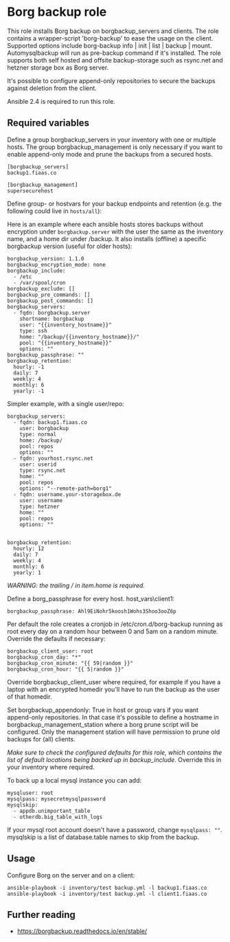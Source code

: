 # Borg backup role
This role installs Borg backup on borgbackup\_servers and clients. The role contains a wrapper-script 'borg-backup' to ease the usage on the client. Supported options include borg-backup info | init | list | backup | mount. Automysqlbackup will run as pre-backup command if it's installed.
The role supports both self hosted and offsite backup-storage such as rsync.net and hetzner storage box as Borg server.

It's possible to configure append-only repositories to secure the backups against deletion from the client.

Ansible 2.4 is required to run this role.

## Required variables
Define a group borgbackup\_servers in your inventory with one or multiple hosts. The group borgbackup\_management is only necessary if you want to enable append-only mode and prune the backups from a secured hosts.
```
[borgbackup_servers]
backup1.fiaas.co

[borgbackup_management]
supersecurehost
```

Define group- or hostvars for your backup endpoints and retention (e.g. the following could live in `hosts/all`):

Here is an example where each ansible hosts stores backups without encryption under `borgbackup.server` with the user the same as the inventory name, and a home dir under /backup. It also installs (offline) a specific borgbackup version (useful for older hosts):
```
borgbackup_version: 1.1.0
borgbackup_encryption_mode: none
borgbackup_include:
  - /etc
  - /var/spool/cron
borgbackup_exclude: []
borgbackup_pre_commands: []
borgbackup_post_commands: []
borgbackup_servers:
  - fqdn: borgbackup.server
    shortname: borgbackup
    user: "{{inventory_hostname}}"
    type: ssh
    home: "/backup/{{inventory_hostname}}/"
    pool: "{{inventory_hostname}}"
    options: ""
borgbackup_passphrase: ""
borgbackup_retention:
  hourly: -1
  daily: 7
  weekly: 4
  monthly: 6
  yearly: -1
```
Simpler example, with a single user/repo:
```
borgbackup_servers:
  - fqdn: backup1.fiaas.co
    user: borgbackup
    type: normal
    home: /backup/
    pool: repos
    options: ""
  - fqdn: yourhost.rsync.net
    user: userid
    type: rsync.net
    home: ""
    pool: repos
    options: "--remote-path=borg1"
  - fqdn: username.your-storagebox.de
    user: username
    type: hetzner
    home: ""
    pool: repos
    options: ""


borgbackup_retention:
  hourly: 12
  daily: 7
  weekly: 4
  monthly: 6
  yearly: 1
```
*WARNING: the trailing / in item.home is required.*

Define a borg\_passphrase for every host.
host\_vars\client1:
```
borgbackup_passphrase: Ahl9EiNohr5koosh1Wohs3Shoo3ooZ6p
```

Per default the role creates a cronjob in /etc/cron.d/borg-backup running as root every day on a random hour between 0 and 5am on a random minute. Override the defaults if necessary:
```
borgbackup_client_user: root
borgbackup_cron_day: "*"
borgbackup_cron_minute: "{{ 59|random }}"
borgbackup_cron_hour: "{{ 5|random }}"
```
Override borgbackup\_client\_user where required, for example if you have a laptop with an encrypted homedir you'll have to run the backup as the user of that homedir.

Set borgbackup\_appendonly: True in host or group vars if you want append-only repositories. In that case it's possible to define a hostname in borgbackup\_management\_station where a borg prune script will be configured. Only the management station will have permission to prune old backups for (all) clients.

*Make sure to check the configured defaults for this role, which contains the list of default locations being backed up in backup_include.* Override this in your inventory where required.

To back up a local mysql instance you can add:
```
mysqluser: root
mysqlpass: mysecretmysqlpassword
mysqlskip: 
  - appdb.unimportant_table
  - otherdb.big_table_with_logs
```

If your mysql root account doesn't have a password, change `mysqlpass: ""`. mysqlskip is a list of database.table names to skip from the backup. 

## Usage

Configure Borg on the server and on a client:
```
ansible-playbook -i inventory/test backup.yml -l backup1.fiaas.co
ansible-playbook -i inventory/test backup.yml -l client1.fiaas.co
```

## Further reading
* https://borgbackup.readthedocs.io/en/stable/
